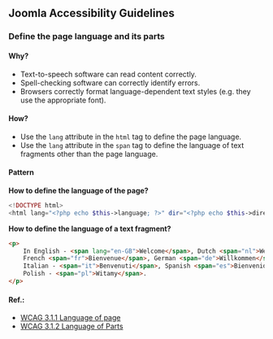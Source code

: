 ## Joomla Accessibility Guidelines
### Define the page language and its parts
#### Why?
* Text-to-speech software can read content correctly.
* Spell-checking software can correctly identify errors.
* Browsers correctly format language-dependent text styles (e.g. they use the appropriate font).
#### How?
* Use the `lang` attribute in the `html` tag to define the page language. 
* Use the `lang` attribute in the `span` tag to define the language of text fragments other than the page language.
#### Pattern
**How to define the language of the page?**
```php
<!DOCTYPE html>
<html lang="<?php echo $this->language; ?>" dir="<?php echo $this->direction; ?>">
```
**How to define the language of a text fragment?** 
```html
<p>
    In English - <span lang="en-GB">Welcome</span>, Dutch <span="nl">Welkom</span>, 
    French <span="fr">Bienvenue</span>, German <span="de">Willkommen</span>, 
    Italian - <span="it">Benvenuti</span>, Spanish <span="es">Bienvenidos</span>, 
    Polish - <span="pl">Witamy</span>.
</p>
```
#### Ref.:
* [WCAG 3.1.1 Language of page](https://www.w3.org/TR/WCAG21/#language-of-page)
* [WCAG 3.1.2 Language of Parts](https://www.w3.org/TR/WCAG21/#language-of-parts)
